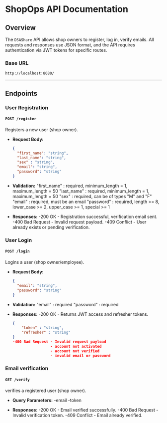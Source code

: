 # ShopOps API Documentation

## Overview
The `DSAShare` API allows shop owners to register, log in, verify emails. All requests and responses use JSON format, and the API requires authentication via JWT tokens for specific routes.

### Base URL
`http://localhost:8080/`

---

## Endpoints

### **User Registration**

#### `POST /register`
Registers a new user (shop owner).

- **Request Body:**
  ```json
  {
    "first_name": "string",
    "last_name": "string",
    "sex" : "string",
    "email": "string",
    "password": "string"
  }

- **Validation:**
  "first_name" : required, minimum_length = 1, maximum_length = 50
  "last_name" : required, minimum_length = 1, maximum_length = 50
  "sex" : required, can be of types "M" and "F"
  "email" : required, must be an email
  "password" : required, length >= 8, lower_case >= 2, upper_case >= 1, special >= 1


- **Responses:**
    -200 OK - Registration successful, verification email sent.
    -400 Bad Request - Invalid request payload.
    -409 Conflict - User already exists or pending verification.


### **User Login**

#### `POST /login`
Logins a user (shop owner/employee).

- **Request Body:**
  ```json
  {
    "email": "string",
    "password": "string"
  }

- **Validation:**
  "email" : required
  "password" : required


- **Responses:**
    -200 OK - Returns JWT access and refresher tokens.
    ```json
    {
        "token" : "string",
        "refresher" : "string"
    }
    -400 Bad Request - Invalid request payload
                     - account not activated
                     - account not verified 
                     - invalid email or password

### **Email verification**

#### `GET /verify`
verifies a registered user (shop owner).

- **Query Parameters:**
  -email
  -token

- **Responses:**
    -200 OK - Email verified successfully.
    -400 Bad Request - Invalid verification token.
    -409 Conflict - Email already verified.


